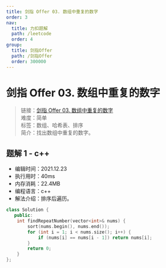 ```yaml
---
title: 剑指 Offer 03. 数组中重复的数字
order: 3
nav:
  title: 力扣题解
  path: /leetcode
  order: 4
group:
  title: 剑指Offer
  path: /剑指Offer
  order: 300000
---
```


# 剑指 Offer 03. 数组中重复的数字

> 链接：[剑指 Offer 03. 数组中重复的数字](https://leetcode-cn.com/problems/shu-zu-zhong-zhong-fu-de-shu-zi-lcof/)  
> 难度：简单  
> 标签：数组、哈希表、排序  
> 简介：找出数组中重复的数字。

## 题解 1 - c++

- 编辑时间：2021.12.23
- 执行用时：40ms
- 内存消耗：22.4MB
- 编程语言：c++
- 解法介绍：排序后遍历。

```cpp
class Solution {
   public:
    int findRepeatNumber(vector<int>& nums) {
        sort(nums.begin(), nums.end());
        for (int i = 1; i < nums.size(); i++) {
            if (nums[i] == nums[i - 1]) return nums[i];
        }
        return 0;
    }
};
```
